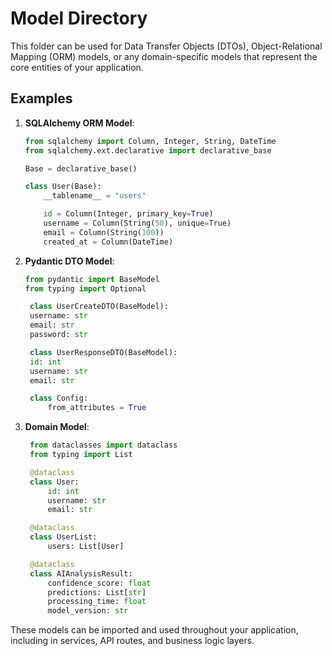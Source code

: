 # Model Directory

This folder can be used for Data Transfer Objects (DTOs), Object-Relational Mapping (ORM) models, or any domain-specific models that represent the core entities of your application.

## Examples

1. **SQLAlchemy ORM Model**:

   ```python
   from sqlalchemy import Column, Integer, String, DateTime
   from sqlalchemy.ext.declarative import declarative_base

   Base = declarative_base()

   class User(Base):
       __tablename__ = "users"

       id = Column(Integer, primary_key=True)
       username = Column(String(50), unique=True)
       email = Column(String(100))
       created_at = Column(DateTime)
   ```

2. **Pydantic DTO Model**:

   ```python
   from pydantic import BaseModel
   from typing import Optional

    class UserCreateDTO(BaseModel):
    username: str
    email: str
    password: str

    class UserResponseDTO(BaseModel):
    id: int
    username: str
    email: str

    class Config:
        from_attributes = True

   ```

3. **Domain Model**:

   ```python
    from dataclasses import dataclass
    from typing import List

    @dataclass
    class User:
        id: int
        username: str
        email: str

    @dataclass
    class UserList:
        users: List[User]

    @dataclass
    class AIAnalysisResult:
        confidence_score: float
        predictions: List[str]
        processing_time: float
        model_version: str
   ```

These models can be imported and used throughout your application, including in services, API routes, and business logic layers.
